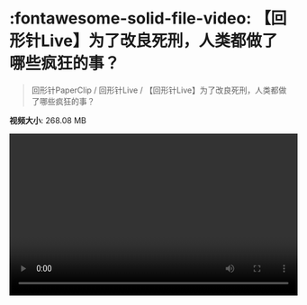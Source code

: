 # :fontawesome-solid-file-video: 【回形针Live】为了改良死刑，人类都做了哪些疯狂的事？

> 回形针PaperClip / 回形针Live / 【回形针Live】为了改良死刑，人类都做了哪些疯狂的事？

**视频大小**: 268.08 MB

<video id="V-cf7f16057ce66e3f0018a1d6fd4291ae" width="512" height="288" preload="none" playsinline webkit-playsinline></video>